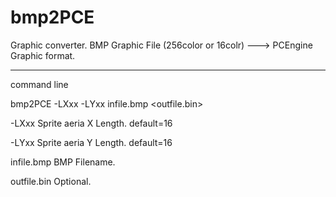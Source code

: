 # bmp2PCE
Graphic converter.  BMP Graphic File (256color or 16colr) ---> PCEngine Graphic format.

-----

command line

bmp2PCE -LXxx -LYxx infile.bmp <outfile.bin>

   -LXxx  Sprite aeria X Length. default=16

   -LYxx  Sprite aeria Y Length. default=16

   infile.bmp   BMP Filename.

   outfile.bin  Optional.
 
